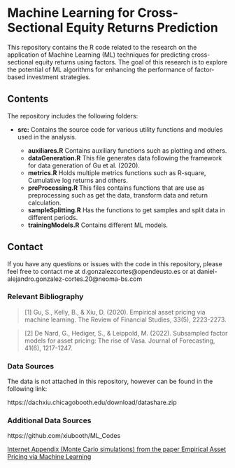 
<h1>Machine Learning for Cross-Sectional Equity Returns Prediction</h1>
<p>This repository contains the R code related to the research on the application of Machine Learning (ML) techniques for predicting cross-sectional equity returns using factors. The goal of this research is to explore the potential of ML algorithms for enhancing the performance of factor-based investment strategies.</p>
<h2>Contents</h2>
<p>The repository includes the following folders:</p>
<ul>

  <li><strong>src:</strong> Contains the source code for various utility functions and modules used in the analysis. </li>
      <ul>
      <li><strong>auxiliares.R</strong> Contains auxiliary functions such as plotting and others.</li>
      <li><strong>dataGeneration.R</strong> This file generates data following the framework for data generation of Gu et al. (2020). </li>
      <li><strong>metrics.R</strong> Holds multiple metrics functions such as R-square, Cumulative log returns and others. </li>
      <li><strong>preProcessing.R</strong> This files contains functions that are use as preprocessing such as get the data, transform data and return calculation. </li>
      <li><strong>sampleSplitting.R</strong> Has the functions to get samples and split data in different periods. </li>
      <li><strong>trainingModels.R</strong> Contains different ML models. </li>
    </ul>

</ul>

<h2>Contact</h2>
<p>If you have any questions or issues with the code in this repository, please feel free to contact me at d.gonzalezcortes@opendeusto.es or at daniel-alejandro.gonzalez-cortes.20@neoma-bs.com</p>

<h3> Relevant Bibliography </h3>
	<blockquote>
		[1] Gu, S., Kelly, B., & Xiu, D. (2020). Empirical asset pricing via machine learning. The Review of Financial Studies, 33(5), 2223-2273.
	</blockquote>
	<blockquote>
		[2] De Nard, G., Hediger, S., & Leippold, M. (2022). Subsampled factor models for asset pricing: The rise of Vasa. Journal of Forecasting, 41(6), 1217-1247. 
	</blockquote>
<h3> Data Sources </h3>
<p> The data is not attached in this repository, however can be found in the following link:</p>
<p>https://dachxiu.chicagobooth.edu/download/datashare.zip</p>
<h3> Additional Data Sources </h3>
<p>https://github.com/xiubooth/ML_Codes<p>

<a href="https://oup.silverchair-cdn.com/oup/backfile/Content_public/Journal/rfs/33/5/10.1093_rfs_hhaa009/4/hhaa009_supplementary_data.pdf?Expires=1690990748&Signature=3dT1q3ttrmAXOvMe0aeYw~quN7~fL7P6yVXY4xSqH1ylKFEnNyZNuliveNI0XXPlP2YMbl8vt~Glpt4F0NcQKSlOw9upHhCxHIUkFQ3XI0zoxCB20rIEmRp-G0P2QqeGSTghLAZ0QEQSeyLGikIZUrvnDpq-gZ97nabWRGn9RGWb3ARSL1~7~~bMF2kJej~g0tQbgXT~-77VZvnoMgkhDnH~6et3tFiLYcffnHJY2l2oMHAfgccHDa6Hzg8smjTXVA5Qsopnfu7dADViyRsX2hOcXWjBMs1gc4TceAxoYgTMNLsTzPbULpmM2llFbUsIrS0En05XjjaJKeluMW~yMw__&Key-Pair-Id=APKAIE5G5CRDK6RD3PGA"> Internet Appendix (Monte Carlo simulations) from the paper Empirical Asset Pricing via Machine Learning
